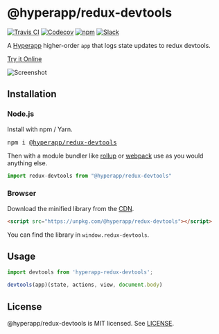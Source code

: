 # @hyperapp/redux-devtools

[![Travis CI](https://img.shields.io/travis/hyperapp/redux-devtools/master.svg)](https://travis-ci.org/hyperapp/redux-devtools)
[![Codecov](https://img.shields.io/codecov/c/github/hyperapp/redux-devtools/master.svg)](https://codecov.io/gh/hyperapp/redux-devtools)
[![npm](https://img.shields.io/npm/v/@hyperapp/redux-devtools.svg)](https://www.npmjs.org/package/@hyperapp/redux-devtools)
[![Slack](https://hyperappjs.herokuapp.com/badge.svg)](https://hyperappjs.herokuapp.com "Join us")

A [Hyperapp](https://github.com/hyperapp/hyperapp) higher-order `app` that logs state updates to redux devtools.

[Try it Online](https://codepen.io/okwolf/pen/xLQmvW?editors=0010)

![Screenshot](https://user-images.githubusercontent.com/3735164/34082934-657f864c-e31c-11e7-93d2-d70f190aa928.png)

## Installation

### Node.js

Install with npm / Yarn.

<pre>
npm i <a href="https://www.npmjs.com/package/@hyperapp/redux-devtools">@hyperapp/redux-devtools</a>
</pre>

Then with a module bundler like [rollup](https://github.com/rollup/rollup) or [webpack](https://github.com/webpack/webpack) use as you would anything else.

```jsx
import redux-devtools from "@hyperapp/redux-devtools"
```

### Browser

Download the minified library from the [CDN](https://unpkg.com/@hyperapp/redux-devtools).

```html
<script src="https://unpkg.com/@hyperapp/redux-devtools"></script>
```

You can find the library in `window.redux-devtools`.

## Usage

```js
import devtools from 'hyperapp-redux-devtools';

devtools(app)(state, actions, view, document.body)
```

## License

@hyperapp/redux-devtools is MIT licensed. See [LICENSE](LICENSE.md).